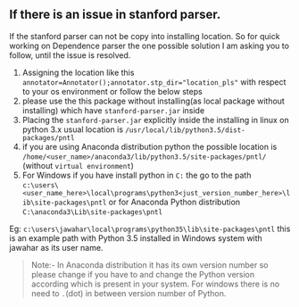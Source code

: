 
## If there is an issue in stanford parser. 
If the stanford parser can not be copy into installing location. So for quick working on Dependence parser the one possible solution I am asking you to follow, until the issue is resolved.
1. Assigning the location like this `annotator=Annotator();annotator.stp_dir="location_pls"` with respect to your os environment or follow the below steps
1.  please use the this package without installing(as local package without installing) which have `stanford-parser.jar`  inside  
2. Placing the `stanford-parser.jar` explicitly inside the installing in linux on python 3.x usual location is 
`/usr/local/lib/python3.5/dist-packages/pntl`  
3.  if you are using Anaconda distribution python the possible location is `/home/<user_name>/anaconda3/lib/python3.5/site-packages/pntl/` (without `virtual environment`)
4.  For Windows if you have install python in `C:` the go to the path  
`c:\users\<user_name_here>\local\programs\python3<just_version_number_here>\lib\site-packages\pntl` 
or for Anaconda Python distribution `C:\anaconda3\Lib\site-packages\pntl`

 Eg:
`c:\users\jawahar\local\programs\python35\lib\site-packages\pntl`
this is an example path with Python 3.5 installed in Windows system with jawahar as its user name.

> Note:- In Anaconda distribution it has its own version number so please change if you have to and change the Python version according which is present in your system. For windows there is no need to `.`(dot) in between version number of Python.
